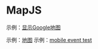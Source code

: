 # MapJS

示例：<a href="https://ljincheng.github.io/MapJS/example/googlemap.html">显示Google地图</a>

示例：<a href="https://ljincheng.github.io/MapJS/test/geomap.html">地图</a>
示例：<a href="https://ljincheng.github.io/MapJS/test/gestures.html">mobile event test</a>
